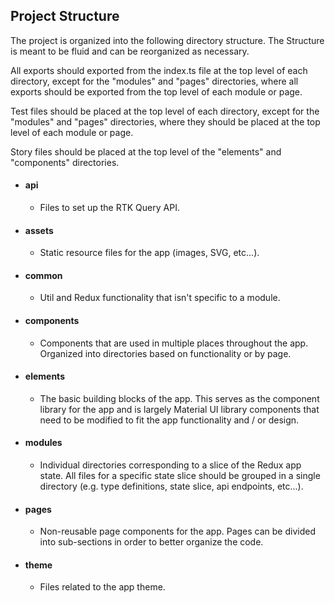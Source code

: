 ## Project Structure

The project is organized into the following directory structure. The Structure
is meant to be fluid and can be reorganized as necessary.

All exports should exported from the index.ts file at the top level of each
directory, except for the "modules" and "pages" directories, where all exports
should be exported from the top level of each module or page.

Test files should be placed at the top level of each directory, except for
the "modules" and "pages" directories, where they should be placed at the top
level of each module or page.

Story files should be placed at the top level of the "elements" and "components"
directories.

- #### api

  - Files to set up the RTK Query API.

- #### assets

  - Static resource files for the app (images, SVG, etc...).

- #### common

  - Util and Redux functionality that isn't specific to a module.

- #### components

  - Components that are used in multiple places throughout the app. Organized into
    directories based on functionality or by page.

- #### elements

  - The basic building blocks of the app. This serves as the component library for
    the app and is largely Material UI library components that need to be modified
    to fit the app functionality and / or design.

- #### modules

  - Individual directories corresponding to a slice of the Redux app state.
    All files for a specific state slice should be grouped in a single directory
    (e.g. type definitions, state slice, api endpoints, etc...).

- #### pages

  - Non-reusable page components for the app. Pages can be divided into
    sub-sections in order to better organize the code.

- #### theme

  - Files related to the app theme.
